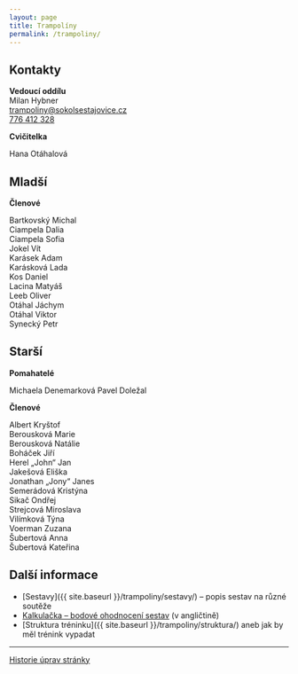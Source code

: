 ```yaml
---
layout: page
title: Trampolíny
permalink: /trampoliny/
---
```


<!--
http://trampolinypraha.cz/letni-bublanina-2017/letni-bublanina-2017.html
-->

## Kontakty

**Vedoucí oddílu**  
Milan Hybner  
[trampoliny@sokolsestajovice.cz](mailto:trampoliny@sokolsestajovice.cz)  
[776 412 328](tel:+420776412328)  

**Cvičitelka**  

Hana Otáhalová

## Mladší

**Členové**

Bartkovský Michal  
Ciampela Dalia  
Ciampela Sofia  
Jokel Vít  
Karásek Adam  
Karásková Lada  
Kos Daniel  
Lacina Matyáš  
Leeb Oliver  
Otáhal Jáchym  
Otáhal Viktor  
Synecký Petr  

## Starší

**Pomahatelé**

Michaela Denemarková
Pavel Doležal

**Členové**

Albert Kryštof  
Berousková Marie  
Berousková Natálie  
Boháček Jiří  
Herel „John“ Jan  
Jakešová Eliška  
Jonathan „Jony“ Janes  
Semerádová Kristýna  
Sikač Ondřej  
Strejcová Miroslava  
Vilímková Týna  
Voerman Zuzana  
Šubertová Anna  
Šubertová Kateřina  


## Další informace

* [Sestavy]({{ site.baseurl }}/trampoliny/sestavy/) – popis sestav na různé soutěže
* [Kalkulačka – bodové ohodnocení sestav](https://ucdtramp.com/tariff) (v angličtině)
* [Struktura tréninku]({{ site.baseurl }}/trampoliny/struktura/) aneb jak by měl trénink vypadat

---

[Historie úprav stránky](https://github.com/milanhybner/sokolsestajovice.cz/commits/gh-pages/oddily/trampoliny/clenove.md)

<!--
* [Metodika]({{ site.baseurl }}/trampoliny/metodika/) aneb co trénujeme na trampolíně
* [Roční tréninkový plán]({{ site.baseurl }}/trampoliny/plan/) aneb co kdy trénujeme obecně (není moc aktuální)
-->